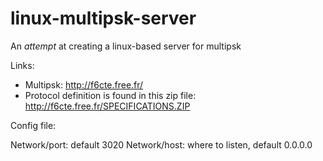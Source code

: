 # linux-multipsk-server
An _attempt_ at creating a linux-based server for multipsk

Links:

* Multipsk: http://f6cte.free.fr/
* Protocol definition is found in this zip file: http://f6cte.free.fr/SPECIFICATIONS.ZIP

Config file:

Network/port: default 3020
Network/host: where to listen, default 0.0.0.0
